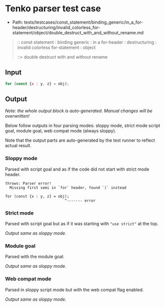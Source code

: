 # Tenko parser test case

- Path: tests/testcases/const_statement/binding_generic/in_a_for-header/destructuring/invalid_colorless_for-statement/object/double_destruct_with_and_without_rename.md

> :: const statement : binding generic : in a for-header : destructuring : invalid colorless for-statement : object
>
> ::> double destruct with and without rename

## Input

`````js
for (const {x : y, z} = obj);
`````

## Output

_Note: the whole output block is auto-generated. Manual changes will be overwritten!_

Below follow outputs in four parsing modes: sloppy mode, strict mode script goal, module goal, web compat mode (always sloppy).

Note that the output parts are auto-generated by the test runner to reflect actual result.

### Sloppy mode

Parsed with script goal and as if the code did not start with strict mode header.

`````
throws: Parser error!
  Missing first semi in `for` header, found `)` instead

for (const {x : y, z} = obj);
                           ^------- error
`````

### Strict mode

Parsed with script goal but as if it was starting with `"use strict"` at the top.

_Output same as sloppy mode._

### Module goal

Parsed with the module goal.

_Output same as sloppy mode._

### Web compat mode

Parsed in sloppy script mode but with the web compat flag enabled.

_Output same as sloppy mode._
